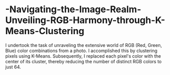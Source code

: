 # -Navigating-the-Image-Realm-Unveiling-RGB-Harmony-through-K-Means-Clustering
I undertook the task of unraveling the extensive world of RGB (Red, Green, Blue) color combinations from a photo. I accomplished this by clustering pixels using K-Means. Subsequently, I replaced each pixel's color with the center of its cluster, thereby reducing the number of distinct RGB colors to just 64.
